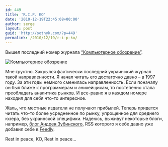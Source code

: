 ```yaml
---
id: 449
title: 'R.I.P. КО'
date: '2010-12-19T22:45:08+00:00'
author: serge
layout: post
guid: 'http://sotnyk.com/?p=449'
permalink: /2010/12/19/r-i-p-ko/
---
```


Вышел последний номер журнала [“Компьютерное обозрение”](http://ko.com.ua/).

![](http://localhost/wp-content/uploads/2010/12/ko.jpg "Компьютерное обозрение")  
  
Мне грустно. Закрылся фактически последний украинский журнал такой направленности. Я начал читать его достаточно давно – в 1997 году. За эти годы немного сменилась направленность. Если поначалу он был ближе к программерам и эникейщикам, то постепенно стала преобладать аналитика рынков. И все-равно я в каждом номере находил для себя что-то интересное.

Жаль, что местные издатели не получают прибылей. Теперь придется читать что-то более усредненное по рынку, упрощенное для среднего юзера, без украинской специфики. Надеюсь, выживут некоторые блоги, например, [блог Андрея Зубинского](http://ko.com.ua/blogs/andrew), RSS которого я себе давно уже добавил себе в [Feedly](http://www.feedly.com).

Rest in peace, KO, Rest in peace…
